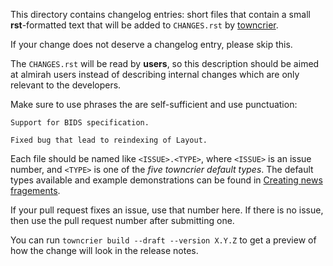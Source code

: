 This directory contains changelog entries: short files that contain a
small **rst**-formatted text that will be added to ``CHANGES.rst`` by
[towncrier](https://towncrier.readthedocs.io/en/latest/).

If your change does not deserve a changelog entry, please skip this.

The ``CHANGES.rst`` will be read by **users**, so this description
should be aimed at almirah users instead of describing internal
changes which are only relevant to the developers.

Make sure to use phrases the are self-sufficient and use punctuation:

    Support for BIDS specification.
    
    Fixed bug that lead to reindexing of Layout.

Each file should be named like ``<ISSUE>.<TYPE>``, where ``<ISSUE>``
is an issue number, and ``<TYPE>`` is one of the *five towncrier
default types*. The default types available and example demonstrations
can be found in [Creating news fragements][1].

If your pull request fixes an issue, use that number here. If there is
no issue, then use the pull request number after submitting one.

You can run ``towncrier build --draft --version X.Y.Z`` to get a
preview of how the change will look in the release notes.

[1]: https://towncrier.readthedocs.io/en/stable/tutorial.html#creating-news-fragments